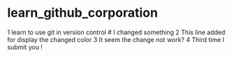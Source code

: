 # learn_github_corporation

1 learn to use git in version control # I changed something
2 This line added for display the changed color
3 It seem the change not work?
4 Third time I submit you !
